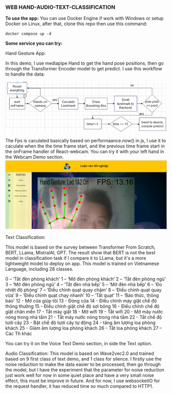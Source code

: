 <h3>WEB HAND-AUDIO-TEXT-CLASSIFICATION</h3>

<b>To use the app:</b>
You can use Docker Engine if work with Windows or setup Docker on Linux, after that, clone this repo then use this command:
```
docker compose up -d 
```

<b>Some service you can try:</b>
<p>Hand Gesture App:</p>
<p>In this demo, I use mediapipe Hand to get the hand pose positions, then go through the Transformer Encoder model to get predict. I use this workflow to handle the data:</p>

![alt text](image.png)

The Fps is caculated basically based on performaance.now() in js, I use it to caculate when the the time frame start, and the previous time frame start in the onFrame handler of React-webcam.
 You can try it with your left hand in the Webcam Demo section.
![alt text](image-1.png)

<p>Text Classification:</p>
This model is based on the survey between Transformer From Scratch, BERT, LLama, MistralAI, GPT. The result show that BERT is not the best model in classification task if I compare it to LLama, but it's a more lightweight model to deploy on app.
This model is trained on Vietnamese Language, including 28 classes.



0 – ‘Tắt đèn phòng khách’ 
1 – ‘Mở đèn phòng khách’ 
2 – ‘Tắt đèn phòng ngủ’ 
3 – ‘Mở đèn phỏng ngủ’ 
4 – ‘Tắt đèn nhà bếp’
5 – ‘Mở đèn nhà bếp’ 
6 – ‘Đo nhiệt độ phòng’ 
7 – ‘Điều chỉnh quạt quay chậm’
 8 – ‘Điều chỉnh quạt quay vừa’ 
9 – ‘Điều chỉnh quạt chạy nhanh’ 
10 – ‘Tắt quạt’ 
11 – ‘Báo thức, thông báo' 
12 - Mở cửa giúp tôi 
13 - Đóng cửa 
14 - Điều chỉnh máy giặt chế độ thông thường 
15 - Điều chỉnh giặt chế độ sợi bông 
16 - Điều chỉnh chế độ giặt chăn mền 
17 - Tắt máy giặt 
18 - Mở wifi 
19 - Tắt wifi 
20 - Mở máy nước nóng trong nhà tắm
21 - Tắt máy nước nóng trong nhà tắm 
22 - Tắt chế độ tưới cây 
23 - Bật chế độ tươi cây tự động 
24 - tăng âm lượng loa phòng khách 
25 - Giảm âm lượng loa phòng khách 
26 - Tắt loa phòng khách 
27 – Các Th khác



You can try it on the Voice Text Demo section, in side the Text option.

Audio Classification:
This model is based on Wave2vec2.0 and trained based on 9 first class of text demo, and 1 class for silence. I firstly use the noise reduction to make the data easier to be processed, then go through the model, but I have the experiment that the parameter for noise reduction just work well for now in some quiet place and have a very small noise effect, this must be improve in future. And for now, I use websocketIO for the request handler, it has reduced time so much compared to HTTP1.  
